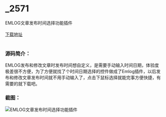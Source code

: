 # _2571
EMLOG文章发布时间选择功能插件
<br/></br>
[下载地址](https://www.uuid2.com/2571.html "下载地址")
<br/></br>
<h3>源码简介：</h3>
<p>EMLOG发布和修改文章时发布时间想自定义，是需要手动输入时间日期，体验度极差很不方便，为了方便就找了个时间日期选择的控件做成了Emlog插件，以后发布和修改文章发布时间就不用手动输入了，点击下鼠标选择就能完事方便快捷，有需要的就下载吧。<p>
<h3>截图：</h3>
<img src="https://www.uuid2.com/wp-content/uploads/img/202105/6284e12889.png" alt="EMLOG文章发布时间选择功能插件">
